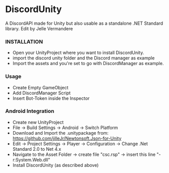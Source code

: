 # DiscordUnity
A DiscordAPI made for Unity but also usable as a standalone .NET Standard library.
Edit by Jelle Vermandere

### INSTALLATION
- Open your UnityProject where you want to install DiscordUnity.
- import the discord unity folder and the Discord manager as example
- Import the assets and you're set to go with DiscordManager as example.

### Usage 
- Create Empty GameObject
- Add DiscordManager Script
- Insert Bot-Token inside the Inspector

### Android Integration

- Create new UnityProject
- File -> Build Settings -> Android -> Switch Platform
- Download and Import the .unitypackage from: https://github.com/jilleJr/Newtonsoft.Json-for-Unity
- Edit -> Project Settings -> Player -> Configuration -> Change .Net Standard 2.0 to Net 4.x
- Navigate to the Asset Folder -> create file "csc.rsp" -> insert this line "-r:System.Web.dll"
- Install DiscordUnity (as described above)
